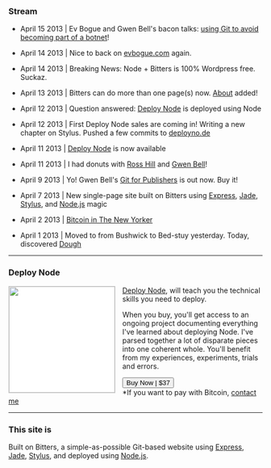 ### Stream

+ April 15 2013 | Ev Bogue and Gwen Bell's bacon talks: [using Git to avoid becoming part of a botnet](https://soundcloud.com/gwenbell/three-grad-students-walk-into)!

+ April 14 2013 | Nice to back on [evbogue.com](http://evbogue.com/) again.
+ April 14 2013 | Breaking News: Node + Bitters is 100% Wordpress free. Suckaz.
+ April 13 2013 | Bitters can do more than one page(s) now. [About](/about) added!
+ April 12 2013 | Question answered: [Deploy Node](http://deployno.de/) is deployed using Node
+ April 12 2013 | First Deploy Node sales are coming in! Writing a new chapter on Stylus. Pushed a few commits to [deployno.de](http://deployno.de)
+ April 11 2013 | [Deploy Node](http://deployno.de/) is now available
+ April 11 2013 | I had donuts with [Ross Hill](http://rosshill.com.au) and [Gwen Bell](http://gwenbell.com/)!
+ April 9 2013 | Yo! Gwen Bell's [Git for Publishers](http://git.gwenbell.com/) is out now. Buy it!
+ April 7 2013 | New single-page site built on Bitters using [Express](http://expressjs.com/), [Jade](http://jade-lang.com/), [Stylus](http://learnboost.github.io/stylus/), and [Node.js](http://nodejs.org) magic
+ April 2 2013 | [Bitcoin in The New Yorker](http://www.newyorker.com/online/blogs/elements/2013/04/the-future-of-bitcoinhtml)
+ April 1 2013 | Moved to from Bushwick to Bed-stuy yesterday. Today, discovered [Dough](http://www.nycgo.com/venue/dough)

***

### Deploy Node

<a href="http://deployno.de"><img src="/images/deploy.jpg" width="210px" style="margin-bottom: .5em; border: 1px solid #ccc; background: white; float: left; margin-right: 1em;"></a> [Deploy Node](http://deployno.de), will teach you the technical skills you need to deploy. 

When you buy, you'll get access to an ongoing project documenting everything I've learned about deploying Node. I've parsed together a lot of disparate pieces into one coherent whole. You'll benefit from my experiences, experiments, trials and errors.

<a href="http://evbogue.fetchapp.com/sell/sfasaixe/ppc"><button class="button">Buy Now | $37</button></a>
<br />*If you want to pay with Bitcoin, [contact me](mailto:ev@evbogue.com)

****

### This site is

Built on Bitters, a simple-as-possible Git-based website using [Express](http://expressjs.com/), [Jade](http://jade-lang.com/), [Stylus](http://learnboost.github.io/stylus/), and deployed using [Node.js](http://nodejs.org).
